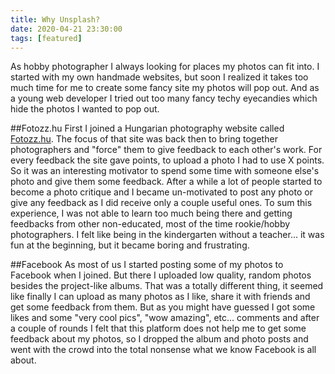 ```yaml
---
title: Why Unsplash?
date: 2020-04-21 23:30:00
tags: [featured]
---
```


As hobby photographer I always looking for places my photos can fit into. I started with my own handmade websites, but soon I realized it takes too much time for me to create some fancy site my photos will pop out. And as a young web developer I tried out too many fancy techy eyecandies which hide the photos I wanted to pop out.

##Fotozz.hu
First I joined a Hungarian photography website called [Fotozz.hu](http://fotozz.hu). The focus of that site was back then to bring together photographers and "force" them to give feedback to each other's work. For every feedback the site gave points, to upload a photo I had to use X points. So it was an interesting motivator to spend some time with someone else's photo and give them some feedback. After a while a lot of people started to become a photo critique and I became un-motivated to post any photo or give any feedback as I did receive only a couple useful ones. To sum this experience, I was not able to learn too much being there and getting feedbacks from other non-educated, most of the time rookie/hobby photographers. I felt like being in the kindergarten without a teacher... it was fun at the beginning, but it became boring and frustrating.

##Facebook
As most of us I started posting some of my photos to Facebook when I joined. But there I uploaded low quality, random photos besides the project-like albums. That was a totally different thing, it seemed like finally I can upload as many photos as I like, share it with friends and get some feedback from them. But as you might have guessed I got some likes and some "very cool pics", "wow amazing", etc... comments and after a couple of rounds I felt that this platform does not help me to get some feedback about my photos, so I dropped the album and photo posts and went with the crowd into the total nonsense what we know Facebook is all about.
